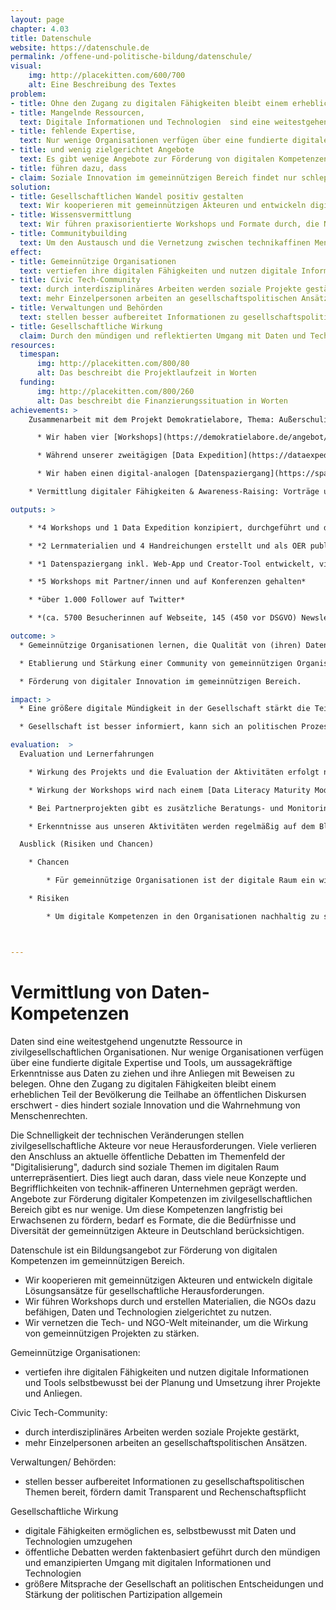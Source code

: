 ```yaml
---
layout: page
chapter: 4.03
title: Datenschule
website: https://datenschule.de
permalink: /offene-und-politische-bildung/datenschule/
visual:
    img: http://placekitten.com/600/700
    alt: Eine Beschreibung des Textes
problem:
- title: Ohne den Zugang zu digitalen Fähigkeiten bleibt einem erheblichen Teil der Bevölkerung die Teilhabe an öffentlichen Diskursen erschwert - dies hindert soziale Innovation und die Wahrnehmung von Menschenrechten.
- title: Mangelnde Ressourcen,
  text: Digitale Informationen und Technologien  sind eine weitestgehend ungenutzte Ressource in zivilgesellschaftlichen Organisationen.
- title: fehlende Expertise,
  text: Nur wenige Organisationen verfügen über eine fundierte digitale Expertise und Tools, um aussagekräftige Erkenntnisse aus Daten zu ziehen und ihre Anliegen mit Beweisen zu belegen.
- title: und wenig zielgerichtet Angebote
  text: Es gibt wenige Angebote zur Förderung von digitalen Kompetenzen bei Erwachsenen im gemeinnützigen Bereich, die die Diversität und Organisationsstrukturen berücksichtigen.  
- title: führen dazu, dass 
- claim: Soziale Innovation im gemeinnützigen Bereich findet nur schleppend statt. Zivilgesellschaftliche Organisationen können die Potenziale der Digitalisierung nicht ausreichend nutzen und sind mit den neuen Veränderungsprozessen oft überfordert.
solution:
- title: Gesellschaftlichen Wandel positiv gestalten
  text: Wir kooperieren mit gemeinnützigen Akteuren und entwickeln digitale Lösungsansätze und Tools für gesellschaftliche Herausforderungen. Damit möchten wir Debatten anstoßen und neue Narrative für bestehende Herausforderungen schaffen.
- title: Wissensvermittlung
  text: Wir führen praxisorientierte Workshops und Formate durch, die NGOs dazu befähigen, Daten und Technologien zielgerichtet zu nutzen. Erkenntnisse aus den Projekten, Lernmaterialien und best practices werden frei zur Verfügung gestellt.
- title: Communitybuilding
  text: Um den Austausch und die Vernetzung zwischen technikaffinen Menschen und gesellschaftspolitischen Organisationen zu fördern, organisieren wir Events und realisieren Projekte mit Partnern sowie unserer Community.
effect:
- title: Gemeinnützige Organisationen
  text: vertiefen ihre digitalen Fähigkeiten und nutzen digitale Informationen und Tools selbstbewusst bei der Planung und Umsetzung ihrer Projekte und Anliegen.
- title: Civic Tech-Community
  text: durch interdisziplinäres Arbeiten werden soziale Projekte gestärkt,
  text: mehr Einzelpersonen arbeiten an gesellschaftspolitischen Ansätzen.
- title: Verwaltungen und Behörden
  text: stellen besser aufbereitet Informationen zu gesellschaftspolitischen Themen bereit, fördern damit Transparenz und Rechenschaftspflicht
- title: Gesellschaftliche Wirkung
  claim: Durch den mündigen und reflektierten Umgang mit Daten und Technologien werden öffentliche Debatten zu sozialen Anliegen  informierter geführt. Digitale Fähigkeiten stärken die Mitsprache und Teilhabe der Gesellschaft an politischen Entscheidungen.
resources:
  timespan:
      img: http://placekitten.com/800/80
      alt: Das beschreibt die Projektlaufzeit in Worten
  funding:
      img: http://placekitten.com/800/260
      alt: Das beschreibt die Finanzierungssituation in Worten
achievements: >
    Zusammenarbeit mit dem Projekt Demokratielabore, Thema: Außerschulische Jugendarbeit

      * Wir haben vier [Workshops](https://demokratielabore.de/angebot/schulung) mit Fachkräften aus der Jugendarbeit zu offenen Daten, Storytelling, Citizen Science und Analyse von Twitterdebatten durchgeführt. Die [Lernmaterialien sowie die Train-the-Trainer-Konzepte](https://demokratielabore.de/publikationen) haben wir unter freier Lizenz als OER publiziert. 

      * Während unserer zweitägigen [Data Expedition](https://dataexpedition.demokratielabore.de/) zum Thema Demokratie und Jugendbeteiligung haben wir gemeinsam mit Fachkräften aus der Jugendarbeit, Entwickler/innen und Designer/innen digitale Prototypen und Projektideen entwickelt, die konkrete Herausforderungen der Jugendarbeit forcieren und Lösungen bieten. 

      * Wir haben einen digital-analogen [Datenspaziergang](https://spaziergang.demokratielabore.de/intro) konzipiert, der Interessierten mit Hilfe einer Web-App zeigt, wie die digitale Welt mit realen Orten verwoben ist. Der erste Datenspaziergang führt durch Berlin Kreuzberg. Ein Creator-Tool ermöglicht eigene Spaziergänge online einzutragen. 

    * Vermittlung digitaler Fähigkeiten & Awareness-Raising: Vorträge und Workshops, z. B. beim [3. Jugend- und Netzpolitischen Forum](http://www.politische-jugendbildung-et.de/freiraumnetz18/), [POEM der Universität Hamburg](https://www.poem.uni-hamburg.de/) und [Bits & Bäume-Konferenz](https://bits-und-baeume.org).  

outputs: >

    * *4 Workshops und 1 Data Expedition konzipiert, durchgeführt und dokumentiert*

    * *2 Lernmaterialien und 4 Handreichungen erstellt und als OER publiziert*

    * *1 Datenspaziergang inkl. Web-App und Creator-Tool entwickelt, viermal in Berlin durchgeführt*

    * *5 Workshops mit Partner/innen und auf Konferenzen gehalten*

    * *über 1.000 Follower auf Twitter*

    * *(ca. 5700 Besucherinnen auf Webseite, 145 (450 vor DSGVO) Newsletterabonnent/innen)*

outcome: >
  * Gemeinnützige Organisationen lernen, die Qualität von (ihren) Daten zu bewerten und zu verbessern. Sie nutzen digitale Methoden, Tools und Informationen zielgerichtet im Arbeitsalltag und beteiligen sich als Impulsgeber/innen an öffentlichen, gesellschaftspolitischen Debatten. 

  * Etablierung und Stärkung einer Community von gemeinnützigen Organisationen und Civic-Tech-Aktiven in Deutschland.

  * Förderung von digitaler Innovation im gemeinnützigen Bereich.

impact: >
  * Eine größere digitale Mündigkeit in der Gesellschaft stärkt die Teilhabe an gesellschaftspolitischen Fragestellungen und macht soziale Innovation möglich.

  * Gesellschaft ist besser informiert, kann sich an politischen Prozessen und Entscheidungen besser beteiligen. Dies stärkt die Demokratie.

evaluation:  >
  Evaluation und Lernerfahrungen

    * Wirkung des Projekts und die Evaluation der Aktivitäten erfolgt nach zuvor festgelegten Qualitätsindikatoren 

    * Wirkung der Workshops wird nach einem [Data Literacy Maturity Modell ](https://datenschule.de/files/workshops/DataLiteracy-MaturityModel-Datenschule.pdf )evaluiert (bei z.B. Workshops eingesetzt)

    * Bei Partnerprojekten gibt es zusätzliche Beratungs- und Monitoringinstanzen mit externen Expert/innen (Roundtables und Stakeholder-Dialoge, Interviews, Feedback-Runden)

    * Erkenntnisse aus unseren Aktivitäten werden regelmäßig auf dem Blog der Datenschule und der Referenzen-Seite zugänglich gemacht.

  Ausblick (Risiken und Chancen)

    * Chancen

        * Für gemeinnützige Organisationen ist der digitale Raum ein wichtiger Interaktionsort, den sie stärker mitdenken wollen. Das Angebot der Datenschule möchten wir zukünftig skalieren, um den Bedürfnissen der sozialen Organisationen flächendeckender zu begegnen.

    * Risiken

        * Um digitale Kompetenzen in den Organisationen nachhaltig zu stärken, bedarf es besseren Strukturen zur Förderung der praktischen Auseinandersetzung mit der Digitalisierung. Als gemeinnützige Initiative werden wir daher auch in Zukunft kostenlose Workshops und Lernformate anbieten, um die Beteiligung vieler Initiativen mit knappen Ressourcen zu ermöglichen. 



---
```


# Vermittlung von Daten-Kompetenzen

Daten sind eine weitestgehend ungenutzte Ressource in zivilgesellschaftlichen Organisationen. Nur wenige Organisationen verfügen über eine fundierte digitale Expertise und Tools, um aussagekräftige Erkenntnisse aus Daten zu ziehen und ihre Anliegen mit Beweisen zu belegen. Ohne den Zugang zu digitalen Fähigkeiten bleibt einem erheblichen Teil der Bevölkerung die Teilhabe an öffentlichen Diskursen erschwert - dies hindert soziale Innovation und die Wahrnehmung von Menschenrechten.

Die Schnelligkeit der technischen Veränderungen stellen zivilgesellschaftliche Akteure vor neue Herausforderungen. Viele verlieren den Anschluss an aktuelle öffentliche Debatten im Themenfeld der "Digitalisierung", dadurch sind soziale Themen im digitalen Raum unterrepräsentiert. Dies liegt auch daran, dass viele neue Konzepte und Begrifflichkeiten von technik-affineren Unternehmen geprägt werden. Angebote zur Förderung digitaler Kompetenzen im zivilgesellschaftlichen Bereich gibt es nur wenige. Um diese Kompetenzen langfristig bei Erwachsenen zu fördern, bedarf es Formate, die die Bedürfnisse und Diversität der gemeinnützigen Akteure in Deutschland berücksichtigen.

Datenschule ist ein Bildungsangebot zur Förderung von digitalen Kompetenzen im gemeinnützigen Bereich. 

* Wir kooperieren mit gemeinnützigen Akteuren und entwickeln digitale Lösungsansätze für gesellschaftliche Herausforderungen.
* Wir führen Workshops durch und erstellen Materialien, die NGOs dazu befähigen, Daten und Technologien zielgerichtet zu nutzen.
* Wir vernetzen die Tech- und NGO-Welt miteinander, um die Wirkung von gemeinnützigen Projekten zu stärken.

Gemeinnützige Organisationen:

* vertiefen ihre digitalen Fähigkeiten und nutzen digitale Informationen und Tools selbstbewusst bei der Planung und Umsetzung ihrer Projekte und Anliegen.

Civic Tech-Community:

* durch interdisziplinäres Arbeiten werden soziale Projekte gestärkt,
* mehr Einzelpersonen arbeiten an gesellschaftspolitischen Ansätzen.

Verwaltungen/ Behörden:

* stellen besser aufbereitet Informationen zu gesellschaftspolitischen Themen bereit, fördern damit Transparent und Rechenschaftspflicht

Gesellschaftliche Wirkung

* digitale Fähigkeiten ermöglichen es, selbstbewusst mit Daten und Technologien umzugehen
* öffentliche Debatten werden faktenbasiert geführt durch den mündigen und emanzipierten Umgang mit digitalen Informationen und Technologien
* größere Mitsprache der Gesellschaft an politischen Entscheidungen und Stärkung der politischen Partizipation allgemein 

